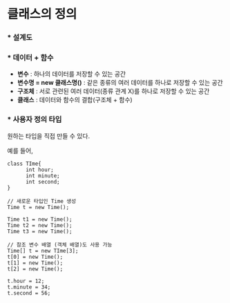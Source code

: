 # 클래스의 정의

### * 설계도

### * 데이터 + 함수
* **변수** : 하나의 데이터를 저장할 수 있는 공간  
* **변수명 = new 클래스명()** : 같은 종류의 여러 데이터를 하나로 저장할 수 있는 공간
* **구조체** : 서로 관련된 여러 데이터(종류 관계 X)를 하나로 저장할 수 있는 공간
*  **클래스** : 데이터와 함수의 결합(구조체 + 함수) 

### * 사용자 정의 타입
원하는 타입을 직접 만들 수 있다.

예를 들어, 

	class TIme{
	      int hour;
	      int minute;
	      int second;
	}
	
	// 새로운 타입인 Time 생성 
	Time t = new Time(); 
	
	Time t1 = new Time();
	Time t2 = new Time();
	Time t3 = new Time();
	
	// 참조 변수 배열 (객체 배열)도 사용 가능
	Time[] t = new TIme[3];
	t[0] = new Time();
	t[1] = new Time();
	t[2] = new Time();
	
	t.hour = 12;
	t.minute = 34;
	t.second = 56;
